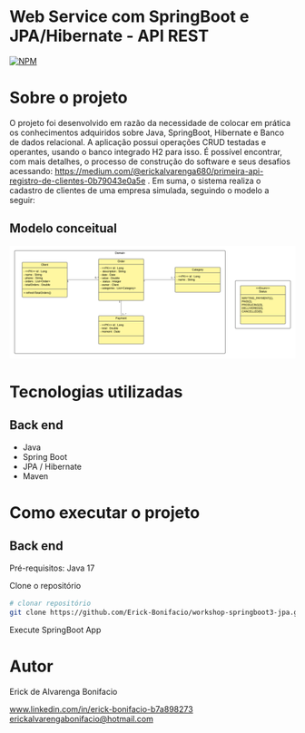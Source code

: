 # Web Service com SpringBoot e JPA/Hibernate -  API REST
[![NPM](https://img.shields.io/npm/l/react)](https://github.com/Erick-Bonifacio/springboot-registrationProject) 


# Sobre o projeto

 O projeto foi desenvolvido em razão da necessidade de colocar em prática os conhecimentos adquiridos sobre Java, SpringBoot, Hibernate e Banco de dados relacional.
 A aplicação possui operações CRUD testadas e operantes, usando o banco integrado H2 para isso. É possível encontrar, com mais detalhes, o processo de construção do software
e seus desafios acessando: https://medium.com/@erickalvarenga680/primeira-api-registro-de-clientes-0b79043e0a5e .
 Em suma, o sistema realiza o cadastro de clientes de uma empresa simulada, seguindo o modelo a seguir: 

## Modelo conceitual
![Modelo Conceitual](https://github.com/Erick-Bonifacio/Assets/blob/main/Registration%20Project%20(1).png)

# Tecnologias utilizadas
## Back end
- Java
- Spring Boot
- JPA / Hibernate
- Maven

# Como executar o projeto

## Back end
Pré-requisitos: Java 17

Clone o repositório
```bash
# clonar repositório
git clone https://github.com/Erick-Bonifacio/workshop-springboot3-jpa.git
```
Execute SpringBoot App

# Autor

Erick de Alvarenga Bonifacio

www.linkedin.com/in/erick-bonifacio-b7a898273
erickalvarengabonifacio@hotmail.com
